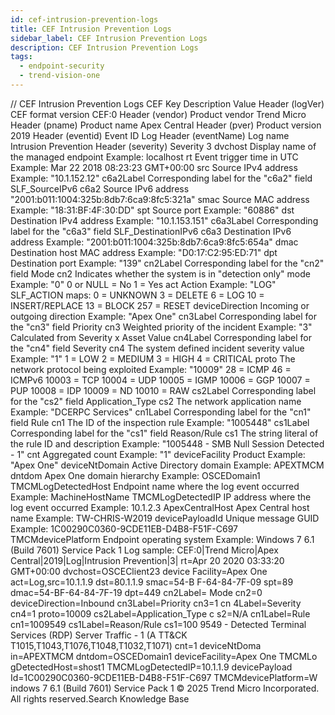 ```yaml
---
id: cef-intrusion-prevention-logs
title: CEF Intrusion Prevention Logs
sidebar_label: CEF Intrusion Prevention Logs
description: CEF Intrusion Prevention Logs
tags:
  - endpoint-security
  - trend-vision-one
---
```


/*<![CDATA[*/ $('#title').html($('meta[name=map-description]').attr('content')); /*]]>*/ CEF Intrusion Prevention Logs CEF Key Description Value Header (logVer) CEF format version CEF:0 Header (vendor) Product vendor Trend Micro Header (pname) Product name Apex Central Header (pver) Product version 2019 Header (eventid) Event ID Log Header (eventName) Log name Intrusion Prevention Header (severity) Severity 3 dvchost Display name of the managed endpoint Example: localhost rt Event trigger time in UTC Example: Mar 22 2018 08:23:23 GMT+00:00 src Source IPv4 address Example: "10.1.152.12" c6a2Label Corresponding label for the "c6a2" field SLF_SourceIPv6 c6a2 Source IPv6 address "2001:b011:1004:325b:8db7:6ca9:8fc5:321a" smac Source MAC address Example: "18:31:BF:4F:30:DD" spt Source port Example: "60886" dst Destination IPv4 address Example: "10.1.153.151" c6a3Label Corresponding label for the "c6a3" field SLF_DestinationIPv6 c6a3 Destination IPv6 address Example: "2001:b011:1004:325b:8db7:6ca9:8fc5:654a" dmac Destination host MAC address Example: "D0:17:C2:95:ED:71" dpt Destination port Example: "139" cn2Label Corresponding label for the "cn2" field Mode cn2 Indicates whether the system is in "detection only" mode Example: "0" 0 or NULL = No 1 = Yes act Action Example: "LOG" SLF_ACTION maps: 0 = UNKNOWN 3 = DELETE 6 = LOG 10 = INSERT/REPLACE 13 = BLOCK 257 = RESET deviceDirection Incoming or outgoing direction Example: "Apex One" cn3Label Corresponding label for the "cn3" field Priority cn3 Weighted priority of the incident Example: "3" Calculated from Severity x Asset Value cn4Label Corresponding label for the "cn4" field Severity cn4 The system defined incident severity value Example: "1" 1 = LOW 2 = MEDIUM 3 = HIGH 4 = CRITICAL proto The network protocol being exploited Example: "10009" 28 = ICMP 46 = ICMPv6 10003 = TCP 10004 = UDP 10005 = IGMP 10006 = GGP 10007 = PUP 10008 = IDP 10009 = ND 10010 = RAW cs2Label Corresponding label for the "cs2" field Application_Type cs2 The network application name Example: "DCERPC Services" cn1Label Corresponding label for the "cn1" field Rule cn1 The ID of the inspection rule Example: "1005448" cs1Label Corresponding label for the "cs1" field Reason/Rule cs1 The string literal of the rule ID and description Example: "1005448 - SMB Null Session Detected - 1" cnt Aggregated count Example: "1" deviceFacility Product Example: "Apex One" deviceNtDomain Active Directory domain Example: APEXTMCM dntdom Apex One domain hierarchy Example: OSCEDomain1 TMCMLogDetectedHost Endpoint name where the log event occurred Example: MachineHostName TMCMLogDetectedIP IP address where the log event occurred Example: 10.1.2.3 ApexCentralHost Apex Central host name Example: TW-CHRIS-W2019 devicePayloadId Unique message GUID Example: 1C00290C0360-9CDE11EB-D4B8-F51F-C697 TMCMdevicePlatform Endpoint operating system Example: Windows 7 6.1 (Build 7601) Service Pack 1 Log sample: CEF:0|Trend Micro|Apex Central|2019|Log|Intrusion Prevention|3| rt=Apr 20 2020 03:33:20 GMT+00:00 dvchost=OSCEClient23 device Facility=Apex One act=Log,src=10.1.1.9 dst=80.1.1.9 smac=54-B F-64-84-7F-09 spt=89 dmac=54-BF-64-84-7F-19 dpt=449 cn2Label= Mode cn2=0 deviceDirection=Inbound cn3Label=Priority cn3=1 cn 4Label=Severity cn4=1 proto=10009 cs2Label=Application_Type c s2=N/A cn1Label=Rule cn1=1009549 cs1Label=Reason/Rule cs1=100 9549 - Detected Terminal Services (RDP) Server Traffic - 1 (A TT&CK T1015,T1043,T1076,T1048,T1032,T1071) cnt=1 deviceNtDoma in=APEXTMCM dntdom=OSCEDomain1 deviceFacility=Apex One TMCMLo gDetectedHost=shost1 TMCMLogDetectedIP=10.1.1.9 devicePayload Id=1C00290C0360-9CDE11EB-D4B8-F51F-C697 TMCMdevicePlatform=W indows 7 6.1 (Build 7601) Service Pack 1 © 2025 Trend Micro Incorporated. All rights reserved.Search Knowledge Base